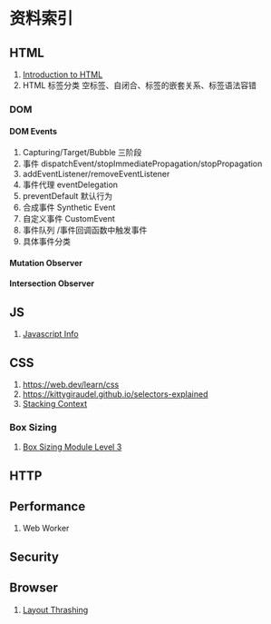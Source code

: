 # 资料索引

## HTML

1. [Introduction to HTML](https://developer.mozilla.org/en-US/docs/Learn/HTML/Introduction_to_HTML)
1. HTML 标签分类 空标签、自闭合、标签的嵌套关系、标签语法容错

### DOM

#### DOM Events

1. Capturing/Target/Bubble 三阶段
1. 事件 dispatchEvent/stopImmediatePropagation/stopPropagation
1. addEventListener/removeEventListener
1. 事件代理 eventDelegation
1. preventDefault 默认行为
1. 合成事件 Synthetic Event
1. 自定义事件 CustomEvent
1. 事件队列 /事件回调函数中触发事件
1. 具体事件分类

#### Mutation Observer

#### Intersection Observer

## JS

1. [Javascript Info](https://javascript.info/event-details)

## CSS

1. https://web.dev/learn/css
1. https://kittygiraudel.github.io/selectors-explained
1. [Stacking Context](https://developer.mozilla.org/en-US/docs/Web/CSS/CSS_Positioning/Understanding_z_index/The_stacking_context)

### Box Sizing

1. [Box Sizing Module Level 3](https://drafts.csswg.org/css-sizing-3/#valdef-width-max-content)

## HTTP

## Performance

1. Web Worker

## Security

## Browser

1. [Layout Thrashing](https://devhints.io/layout-thrashing)
